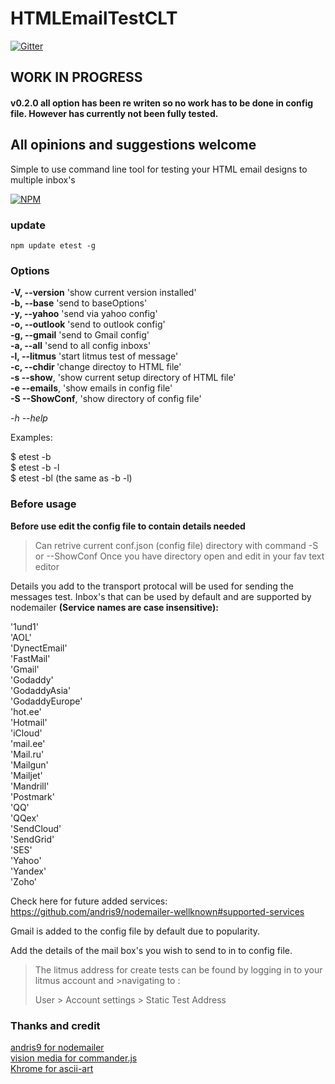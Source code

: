 # HTMLEmailTestCLT

[![Gitter](https://badges.gitter.im/Join%20Chat.svg)](https://gitter.im/nathanbuckley/HTMLEmailTestCLT?utm_source=badge&utm_medium=badge&utm_campaign=pr-badge&utm_content=badge)

## WORK IN PROGRESS
#### v0.2.0 all option has been re writen so no work has to be done in config file. However has currently not been fully tested.

## All opinions and suggestions welcome

Simple to use command line tool for testing your HTML email designs to multiple inbox's


[![NPM](https://nodei.co/npm/etest.png?downloads=true)](https://nodei.co/npm/etest/)

### update

```
npm update etest -g
```

### Options

**-V, --version** 'show current version installed'<br>
**-b, --base** 'send to baseOptions'<br>
**-y, --yahoo** 'send via yahoo config'<br>
**-o, --outlook** 'send to outlook config'<br>
**-g, --gmail** 'send to Gmail config'<br>
**-a, --all** 'send to all config inboxs'<br>
**-l, --litmus** 'start litmus test of message'<br>
**-c, --chdir <path>** 'change directoy to HTML file'<br>
**-s --show**, 'show current setup directory of HTML file'<br>
**-e --emails**, 'show emails in config file'<br>
**-S --ShowConf**, 'show directory of config file'

*-h --help*

Examples:

  $ etest -b <br>
  $ etest -b -l <br>
  $ etest -bl  (the same as -b -l) <br>

###  Before usage

**Before use edit the config file to contain details needed**
> Can retrive current conf.json (config file) directory
> with command -S or --ShowConf
> Once you have directory open and edit in your fav text editor




Details you add to the transport protocal will be used for sending the messages test.
Inbox's that can be used by default and are supported by nodemailer  **(Service names are case insensitive):**

'1und1'             <br>
'AOL'              <br>
'DynectEmail'      <br>
'FastMail'         <br>
'Gmail'             <br>
'Godaddy'           <br>
'GodaddyAsia'       <br>
'GodaddyEurope'  <br>
'hot.ee'     <br>
'Hotmail'<br>
'iCloud' <br>
'mail.ee'<br>
'Mail.ru'<br>
'Mailgun'<br>
'Mailjet'<br>
'Mandrill'<br>
'Postmark'<br>
'QQ'<br>
'QQex'<br>
'SendCloud'<br>
'SendGrid'<br>
'SES'<br>
'Yahoo'<br>
'Yandex'<br>
'Zoho'<br>

Check here for future added services:   https://github.com/andris9/nodemailer-wellknown#supported-services

Gmail is added to the config file by default due to popularity.

Add the details of the mail box's you wish to send to in to config file.

>The litmus address for create tests can be found by logging in to your litmus account and >navigating to :
>
>User > Account settings > Static Test Address



### Thanks and credit

[andris9 for nodemailer](https://github.com/andris9) <br>
[vision media for commander.js](https://github.com/visionmedia) <br>
[Khrome for ascii-art](https://github.com/khrome) <br>
